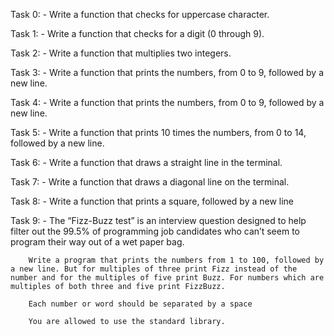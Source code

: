 Task 0: - Write a function that checks for uppercase character.

Task 1: - Write a function that checks for a digit (0 through 9).

Task 2: - Write a function that multiplies two integers.

Task 3: - Write a function that prints the numbers, from 0 to 9, followed by a new line.

Task 4: - Write a function that prints the numbers, from 0 to 9, followed by a new line.

Task 5: - Write a function that prints 10 times the numbers, from 0 to 14, followed by a new line.

Task 6: - Write a function that draws a straight line in the terminal.

Task 7: - Write a function that draws a diagonal line on the terminal.

Task 8: - Write a function that prints a square, followed by a new line

Task 9: - The “Fizz-Buzz test” is an interview question designed to help filter out the 99.5% of programming job candidates who can’t seem to program their way out of a wet paper bag.

		Write a program that prints the numbers from 1 to 100, followed by a new line. But for multiples of three print Fizz instead of the number and for the multiples of five print Buzz. For numbers which are multiples of both three and five print FizzBuzz.

		Each number or word should be separated by a space

		You are allowed to use the standard library.
